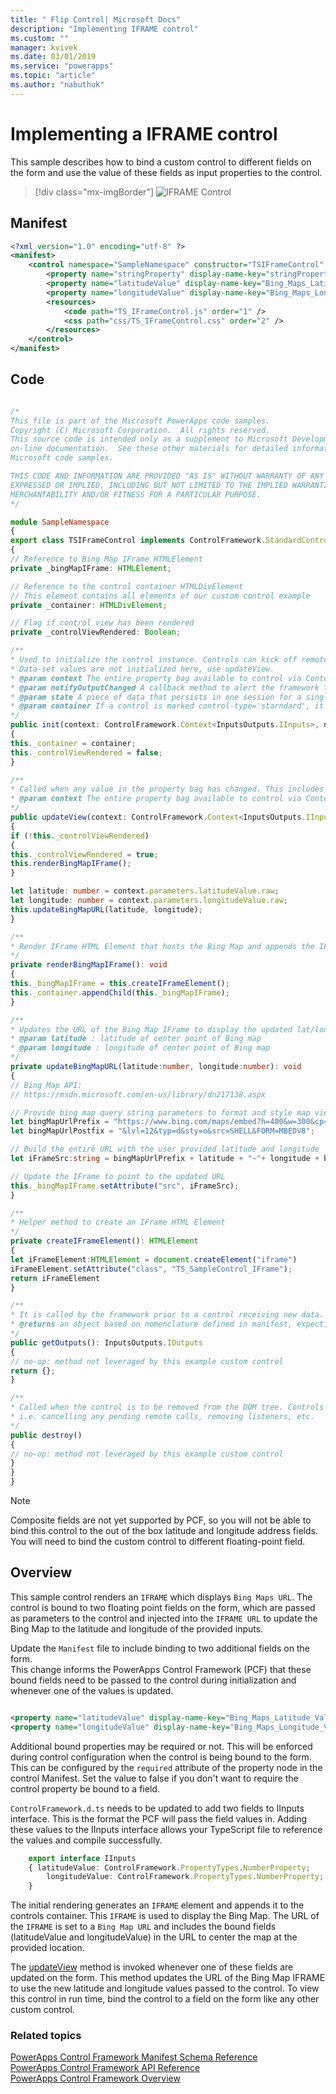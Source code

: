```yaml
---
title: " Flip Control| Microsoft Docs" 
description: "Implementing IFRAME control" 
ms.custom: ""
manager: kvivek
ms.date: 03/01/2019
ms.service: "powerapps"
ms.topic: "article"
ms.author: "nabuthuk" 
---
```

# Implementing a IFRAME control

This sample describes how to bind a custom control to different fields on the form and use the value of these fields as input properties to the control.  

> [!div class="mx-imgBorder"]
> ![IFRAME Control](../media/iframe-control.png "IFRAME Control")

## Manifest

```xml
<?xml version="1.0" encoding="utf-8" ?>
<manifest>
	<control namespace="SampleNamespace" constructor="TSIFrameControl" version="1.0.0" display-name-key="TS_IFrameControl" description-key="TS_IFrameControl_Desc" control-type="standard">
		<property name="stringProperty" display-name-key="stringProperty_Display_Key" description-key="stringProperty_Desc_Key" of-type="SingleLine.Text" usage="bound" required="true" />
		<property name="latitudeValue" display-name-key="Bing_Maps_Latitude_Value" description-key="latitude" of-type="FP" usage="bound" required="true" />
		<property name="longitudeValue" display-name-key="Bing_Maps_Longitude_Value" description-key="longitude" of-type="FP" usage="bound" required="true" />
		<resources>
			<code path="TS_IFrameControl.js" order="1" />
			<css path="css/TS_IFrameControl.css" order="2" />
		</resources>
	</control>
</manifest>
```

## Code

```TypeScript

/*
This file is part of the Microsoft PowerApps code samples.
Copyright (C) Microsoft Corporation.  All rights reserved.
This source code is intended only as a supplement to Microsoft Development Tools and/or
on-line documentation.  See these other materials for detailed information regarding
Microsoft code samples.

THIS CODE AND INFORMATION ARE PROVIDED "AS IS" WITHOUT WARRANTY OF ANY KIND, EITHER
EXPRESSED OR IMPLIED, INCLUDING BUT NOT LIMITED TO THE IMPLIED WARRANTIES OF
MERCHANTABILITY AND/OR FITNESS FOR A PARTICULAR PURPOSE.
*/

module SampleNamespace
{
export class TSIFrameControl implements ControlFramework.StandardControl<InputsOutputs.IInputs, InputsOutputs.IOutputs>
{
// Reference to Bing Map IFrame HTMLElement
private _bingMapIFrame: HTMLElement;

// Reference to the control container HTMLDivElement
// This element contains all elements of our custom control example
private _container: HTMLDivElement;

// Flag if control view has been rendered
private _controlViewRendered: Boolean;

/**
* Used to initialize the control instance. Controls can kick off remote server calls and other initialization actions here.
* Data-set values are not initialized here, use updateView.
* @param context The entire property bag available to control via Context Object; It contains values as set up by the customizer mapped to property names defined in the manifest, as well as utility functions.
* @param notifyOutputChanged A callback method to alert the framework that the control has new outputs ready to be retrieved asynchronously.
* @param state A piece of data that persists in one session for a single user. Can be set at any point in a controls life cycle by calling 'setControlState' in the Mode interface.
* @param container If a control is marked control-type='starndard', it will receive an empty div element within which it can render its content.
*/
public init(context: ControlFramework.Context<InputsOutputs.IInputs>, notifyOutputChanged: () => void, state: ControlFramework.Dictionary, container:HTMLDivElement)
{
this._container = container;
this._controlViewRendered = false;
}

/**
* Called when any value in the property bag has changed. This includes field values, data-sets, global values such as container height and width, offline status, control metadata values such as label, visible, etc.
* @param context The entire property bag available to control via Context Object; It contains values as set up by the customizer mapped to names defined in the manifest, as well as utility functions
*/
public updateView(context: ControlFramework.Context<InputsOutputs.IInputs>,)
{
if (!this._controlViewRendered)
{
this._controlViewRendered = true;
this.renderBingMapIFrame();
}

let latitude: number = context.parameters.latitudeValue.raw;
let longitude: number = context.parameters.longitudeValue.raw;
this.updateBingMapURL(latitude, longitude);
}

/**
* Render IFrame HTML Element that hosts the Bing Map and appends the IFrame to the control container
*/
private renderBingMapIFrame(): void
{
this._bingMapIFrame = this.createIFrameElement();
this._container.appendChild(this._bingMapIFrame);
}

/**
* Updates the URL of the Bing Map IFrame to display the updated lat/long coordinates
* @param latitude : latitude of center point of Bing map
* @param longitude : longitude of center point of Bing map
*/
private updateBingMapURL(latitude:number, longitude:number): void
{
// Bing Map API:
// https://msdn.microsoft.com/en-us/library/dn217138.aspx

// Provide bing map query string parameters to format and style map view
let bingMapUrlPrefix = "https://www.bing.com/maps/embed?h=400&w=300&cp=";
let bingMapUrlPostfix = "&lvl=12&typ=d&sty=o&src=SHELL&FORM=MBEDV8";

// Build the entire URL with the user provided latitude and longitude
let iFrameSrc:string = bingMapUrlPrefix + latitude + "~"+ longitude + bingMapUrlPostfix;

// Update the IFrame to point to the updated URL
this._bingMapIFrame.setAttribute("src", iFrameSrc);
}

/**
* Helper method to create an IFrame HTML Element
*/
private createIFrameElement(): HTMLElement
{
let iFrameElement:HTMLElement = document.createElement("iframe")
iFrameElement.setAttribute("class", "TS_SampleControl_IFrame");
return iFrameElement
}

/**
* It is called by the framework prior to a control receiving new data.
* @returns an object based on nomenclature defined in manifest, expecting object[s] for property marked as “bound” or “output”
*/
public getOutputs(): InputsOutputs.IOutputs
{
// no-op: method not leveraged by this example custom control
return {};
}

/**
* Called when the control is to be removed from the DOM tree. Controls should use this call for cleanup.
* i.e. cancelling any pending remote calls, removing listeners, etc.
*/
public destroy()
{
// no-op: method not leveraged by this example custom control
}
}
}
```

> [!NOTE]
> Composite fields are not yet supported by PCF, so you will not be able to bind this control to the out of the box latitude and longitude address fields. You will need to bind the custom control to different floating-point field.

## Overview

This sample control renders an `IFRAME` which displays `Bing Maps URL`. The control is bound to two floating point fields on the form, which are passed as parameters to the control and injected into the `IFRAME URL` to update the Bing Map to the latitude and longitude of the provided inputs.  

Update the `Manifest` file to include binding to two additional fields on the form.  
This change informs the PowerApps Control Framework (PCF) that these bound fields need to be passed to the control during initialization and whenever one of the values is updated.
  
```xml

<property name="latitudeValue" display-name-key="Bing_Maps_Latitude_Value" description-key="latitude" of-type="FP" usage="bound" required="true" />  
<property name="longitudeValue" display-name-key="Bing_Maps_Longitude_Value" description-key="longitude" of-type="FP" usage="bound" required="true" />  
```

Additional bound properties may be required or not. This will be enforced during control configuration when the control is being bound to the form. This can be configured by the `required` attribute of the property node in the control Manifest. Set the value to false if you don't want to require the control property be bound to a field. 
 
`ControlFramework.d.ts` needs to be updated to add two fields to IInputs interface. This is the format the PCF will pass the field values in. Adding these values to the IInputs interface allows your TypeScript file to reference the values and compile successfully.  

```TypeScript
    export interface IInputs 
    { latitudeValue: ControlFramework.PropertyTypes.NumberProperty;  
        longitudeValue: ControlFramework.PropertyTypes.NumberProperty;  
    }  
 ```
The initial rendering generates an `IFRAME` element and appends it to the controls container. This `IFRAME` is used to display the Bing Map. The URL of the `IFRAME` is set to a `Bing Map URL` and includes the bound fields (latitudeValue and longitudeValue) in the URL to center the map at the provided location. 

The [updateView](../reference/control/updateview.md) method is invoked whenever one of these fields are updated on the form. This method updates the URL of the Bing Map IFRAME to use the new latitude and longitude values passed to the control. 
To view this control in run time, bind the control to a field on the form like any other custom control.

### Related topics

[PowerApps Control Framework Manifest Schema Reference](../manifest-schema-reference/index.md)<br />
[PowerApps Control Framework API Reference](../index.md)<br />
[PowerApps Control Framework Overview](../overview.md)
